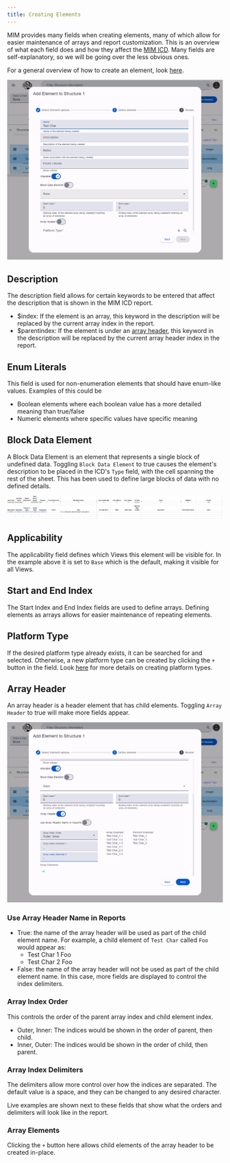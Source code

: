 ```yaml
---
title: Creating Elements
---
```


MIM provides many fields when creating elements, many of which allow for easier maintenance of arrays and report customization. This is an overview of what each field does and how they affect the [MIM ICD](/org.eclipse.osee/mim/pages/reports#mim-icd). Many fields are self-explanatory, so we will be going over the less obvious ones.

For a general overview of how to create an element, look [here](/org.eclipse.osee/mim/guides/create-icd#create-elements).

![Create Element Dialog](../../../../assets/images/mim/create-elements/create-element-dialog.png)

## Description

The description field allows for certain keywords to be entered that affect the description that is shown in the MIM ICD report.

- $index: If the element is an array, this keyword in the description will be replaced by the current array index in the report.
- $parentindex: If the element is under an [array header](#array-header), this keyword in the description will be replaced by the current array header index in the report.

## Enum Literals

This field is used for non-enumeration elements that should have enum-like values. Examples of this could be

- Boolean elements where each boolean value has a more detailed meaning than true/false
- Numeric elements where specific values have specific meaning

## Block Data Element

A Block Data Element is an element that represents a single block of undefined data. Toggling `Block Data Element` to true causes the element's description to be placed in the ICD's `Type` field, with the cell spanning the rest of the sheet. This has been used to define large blocks of data with no defined details.

![MIM ICD report with a block data element](../../../../assets/images/mim/create-elements/block-data-report.png)

## Applicability

The applicability field defines which Views this element will be visible for. In the example above it is set to `Base` which is the default, making it visible for all Views.

## Start and End Index

The Start Index and End Index fields are used to define arrays. Defining elements as arrays allows for easier maintenance of repeating elements.

## Platform Type

If the desired platform type already exists, it can be searched for and selected. Otherwise, a new platform type can be created by clicking the `+` button in the field. Look [here](/org.eclipse.osee/mim/guides/create-icd#create-elements) for more details on creating platform types.

## Array Header

An array header is a header element that has child elements. Toggling `Array Header` to true will make more fields appear.

![Array Element fields](../../../../assets/images/mim/create-elements/create-array-header-delimiters.png)

### Use Array Header Name in Reports

- True: the name of the array header will be used as part of the child element name. For example, a child element of `Test Char` called `Foo` would appear as:
  - Test Char 1 Foo
  - Test Char 2 Foo
- False: the name of the array header will not be used as part of the child element name. In this case, more fields are displayed to control the index delimiters.

### Array Index Order

This controls the order of the parent array index and child element index.

- Outer, Inner: The indices would be shown in the order of parent, then child.
- Inner, Outer: The indices would be shown in the order of child, then parent.

### Array Index Delimiters

The delimiters allow more control over how the indices are separated. The default value is a space, and they can be changed to any desired character.

Live examples are shown next to these fields that show what the orders and delimiters will look like in the report.

### Array Elements

Clicking the `+` button here allows child elements of the array header to be created in-place.
